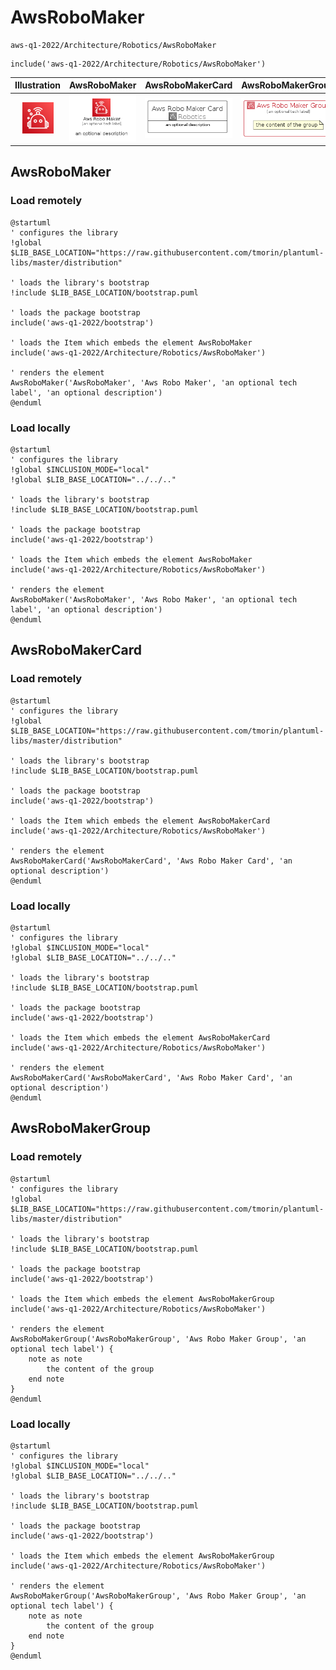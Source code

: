 # AwsRoboMaker


```text
aws-q1-2022/Architecture/Robotics/AwsRoboMaker
```

```text
include('aws-q1-2022/Architecture/Robotics/AwsRoboMaker')
```



| Illustration | AwsRoboMaker | AwsRoboMakerCard | AwsRoboMakerGroup |
| :---: | :---: | :---: | :---: |
| ![illustration for Illustration](../../../aws-q1-2022/Architecture/Robotics/AwsRoboMaker.png) | ![illustration for AwsRoboMaker](../../../aws-q1-2022/Architecture/Robotics/AwsRoboMaker.Local.png) | ![illustration for AwsRoboMakerCard](../../../aws-q1-2022/Architecture/Robotics/AwsRoboMakerCard.Local.png) | ![illustration for AwsRoboMakerGroup](../../../aws-q1-2022/Architecture/Robotics/AwsRoboMakerGroup.Local.png) |




## AwsRoboMaker

### Load remotely
```plantuml
@startuml
' configures the library
!global $LIB_BASE_LOCATION="https://raw.githubusercontent.com/tmorin/plantuml-libs/master/distribution"

' loads the library's bootstrap
!include $LIB_BASE_LOCATION/bootstrap.puml

' loads the package bootstrap
include('aws-q1-2022/bootstrap')

' loads the Item which embeds the element AwsRoboMaker
include('aws-q1-2022/Architecture/Robotics/AwsRoboMaker')

' renders the element
AwsRoboMaker('AwsRoboMaker', 'Aws Robo Maker', 'an optional tech label', 'an optional description')
@enduml
```

### Load locally
```plantuml
@startuml
' configures the library
!global $INCLUSION_MODE="local"
!global $LIB_BASE_LOCATION="../../.."

' loads the library's bootstrap
!include $LIB_BASE_LOCATION/bootstrap.puml

' loads the package bootstrap
include('aws-q1-2022/bootstrap')

' loads the Item which embeds the element AwsRoboMaker
include('aws-q1-2022/Architecture/Robotics/AwsRoboMaker')

' renders the element
AwsRoboMaker('AwsRoboMaker', 'Aws Robo Maker', 'an optional tech label', 'an optional description')
@enduml
```

## AwsRoboMakerCard

### Load remotely
```plantuml
@startuml
' configures the library
!global $LIB_BASE_LOCATION="https://raw.githubusercontent.com/tmorin/plantuml-libs/master/distribution"

' loads the library's bootstrap
!include $LIB_BASE_LOCATION/bootstrap.puml

' loads the package bootstrap
include('aws-q1-2022/bootstrap')

' loads the Item which embeds the element AwsRoboMakerCard
include('aws-q1-2022/Architecture/Robotics/AwsRoboMaker')

' renders the element
AwsRoboMakerCard('AwsRoboMakerCard', 'Aws Robo Maker Card', 'an optional description')
@enduml
```

### Load locally
```plantuml
@startuml
' configures the library
!global $INCLUSION_MODE="local"
!global $LIB_BASE_LOCATION="../../.."

' loads the library's bootstrap
!include $LIB_BASE_LOCATION/bootstrap.puml

' loads the package bootstrap
include('aws-q1-2022/bootstrap')

' loads the Item which embeds the element AwsRoboMakerCard
include('aws-q1-2022/Architecture/Robotics/AwsRoboMaker')

' renders the element
AwsRoboMakerCard('AwsRoboMakerCard', 'Aws Robo Maker Card', 'an optional description')
@enduml
```

## AwsRoboMakerGroup

### Load remotely
```plantuml
@startuml
' configures the library
!global $LIB_BASE_LOCATION="https://raw.githubusercontent.com/tmorin/plantuml-libs/master/distribution"

' loads the library's bootstrap
!include $LIB_BASE_LOCATION/bootstrap.puml

' loads the package bootstrap
include('aws-q1-2022/bootstrap')

' loads the Item which embeds the element AwsRoboMakerGroup
include('aws-q1-2022/Architecture/Robotics/AwsRoboMaker')

' renders the element
AwsRoboMakerGroup('AwsRoboMakerGroup', 'Aws Robo Maker Group', 'an optional tech label') {
    note as note
        the content of the group
    end note
}
@enduml
```

### Load locally
```plantuml
@startuml
' configures the library
!global $INCLUSION_MODE="local"
!global $LIB_BASE_LOCATION="../../.."

' loads the library's bootstrap
!include $LIB_BASE_LOCATION/bootstrap.puml

' loads the package bootstrap
include('aws-q1-2022/bootstrap')

' loads the Item which embeds the element AwsRoboMakerGroup
include('aws-q1-2022/Architecture/Robotics/AwsRoboMaker')

' renders the element
AwsRoboMakerGroup('AwsRoboMakerGroup', 'Aws Robo Maker Group', 'an optional tech label') {
    note as note
        the content of the group
    end note
}
@enduml
```

